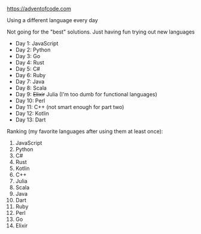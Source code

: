 https://adventofcode.com

Using a different language every day

Not going for the "best" solutions. Just having fun trying out new languages

- Day 1: JavaScript
- Day 2: Python
- Day 3: Go
- Day 4: Rust
- Day 5: C#
- Day 6: Ruby
- Day 7: Java
- Day 8: Scala
- Day 9: ~~Elixir~~ Julia (I'm too dumb for functional languages)
- Day 10: Perl
- Day 11: C++ (not smart enough for part two)
- Day 12: Kotlin
- Day 13: Dart

Ranking (my favorite languages after using them at least once):

1. JavaScript
2. Python
3. C#
4. Rust
5. Kotlin
6. C++
7. Julia
8. Scala
9. Java
10. Dart
11. Ruby
12. Perl
13. Go
14. Elixir
